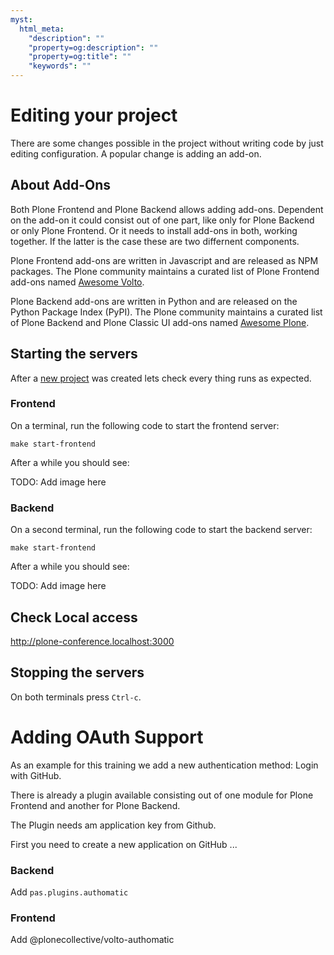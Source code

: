 ```yaml
---
myst:
  html_meta:
    "description": ""
    "property=og:description": ""
    "property=og:title": ""
    "keywords": ""
---
```


# Editing your project

There are some changes possible in the project without writing code by just editing configuration.
A popular change is adding an add-on.

## About Add-Ons

Both Plone Frontend and Plone Backend allows adding add-ons.
Dependent on the add-on it could consist out of one part, like only for Plone Backend or only Plone Frontend.
Or it needs to install add-ons in both, working together.
If the latter is the case these are two differnent components.

Plone Frontend add-ons are written in Javascript and are released as NPM packages.
The Plone community maintains a curated list of Plone Frontend add-ons named [Awesome Volto](https://github.com/collective/awesome-volto).

Plone Backend add-ons are written in Python and are released on the Python Package Index (PyPI).
The Plone community maintains a curated list of Plone Backend and Plone Classic UI add-ons named [Awesome Plone](https://github.com/collective/awesome-plone).


## Starting the servers

After a [new project](new-project.md) was created lets check every thing runs as expected.

### Frontend
On a terminal, run the following code to start the frontend server:

```{code-base} shell
make start-frontend
```
After a while you should see:

TODO: Add image here

### Backend

On a second terminal, run the following code to start the backend server:

```{code-base} shell
make start-frontend
```

After a while you should see:

TODO: Add image here

## Check Local access

http://plone-conference.localhost:3000

## Stopping the servers

On both terminals press `Ctrl-c`.

# Adding OAuth Support

As an example for this training we add a new authentication method:
Login with GitHub.

There is already a plugin available consisting out of one module for Plone Frontend and another for Plone Backend.

The Plugin needs am application key from Github.

First you need to create a new application on GitHub ...

### Backend

Add `pas.plugins.authomatic`

### Frontend

Add @plonecollective/volto-authomatic
